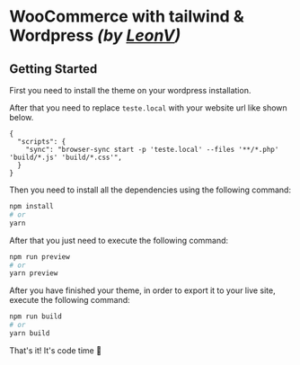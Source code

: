 # WooCommerce with tailwind & Wordpress <i>(by [LeonV](https://github.com/xleonardov))</i>

## Getting Started 

First you need to install the theme on your wordpress installation.

After that you need to replace `teste.local` with your website url like shown below.

```
{
  "scripts": {
    "sync": "browser-sync start -p 'teste.local' --files '**/*.php' 'build/*.js' 'build/*.css'",
  }
}
```

Then you need to install all the dependencies using the following command:

```bash
npm install
# or
yarn
```

After that you just need to execute the following command:

```bash
npm run preview
# or
yarn preview
```

After you have finished your theme, in order to export it to your live site, execute the following command:

```bash
npm run build
# or
yarn build
```

That's it!
It's code time 🚀
